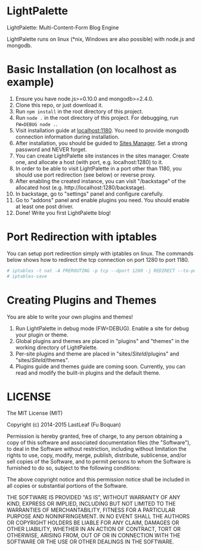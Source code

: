 # LightPalette #

LightPalette: Multi-Content-Form Blog Engine

LightPalette runs on linux (*nix, Windows are also possible) with node.js and mongodb.

# Basic Installation (on localhost as example) #

1. Ensure you have node.js>=0.10.0 and mongodb>=2.4.0.
1. Clone this repo, or just download it.
1. Run `npm install` in the root directory of this project.
1. Run `node .` in the root directory of this project. For debugging, run `FW=DEBUG node .`.
1. Visit installation guide at [localhost:1180](http://localhost:1180/). You need to provide mongodb connection information during installation.
1. After installation, you should be guided to [Sites Manager](http://localhost:1180/backstage/sites). Set a strong password and NEVER forget.
1. You can create LightPalette site instances in the sites manager. Create one, and allocate a host (with port, e.g. localhost:1280) to it.
1. In order to be able to visit LightPalette in a port other than 1180, you should use port redirection (see below) or reverse proxy.
1. After enabling the created instance, you can visit "/backstage" of the allocated host (e.g. http://localhost:1280/backstage).
1. In backstage, go to "settings" panel and configure carefully.
1. Go to "addons" panel and enable plugins you need. You should enable at least one post driver.
1. Done! Write you first LightPalette blog!

# Port Redirection with iptables #

You can setup port redirection simply with iptables on linux. The commands below shows how to redirect the tcp connection on port 1280 to port 1180.

```sh
# iptables -t nat -A PREROUTING -p tcp --dport 1280 -j REDIRECT --to-port 1180
# iptables-save
```

# Creating Plugins and Themes #

You are able to write your own plugins and themes!

1. Run LightPalette in debug mode (FW=DEBUG). Enable a site for debug your plugin or theme.
1. Global plugins and themes are placed in "plugins" and "themes" in the working directory of LightPalette.
1. Per-site plugins and theme are placed in "sites/_SiteId_/plugins" and "sites/_SiteId_/themes".
1. Plugins guide and themes guide are coming soon. Currently, you can read and modify the built-in plugins and the default theme.

# LICENSE #

The MIT License (MIT)

Copyright (c) 2014-2015 LastLeaf (Fu Boquan)

Permission is hereby granted, free of charge, to any person obtaining a copy
of this software and associated documentation files (the "Software"), to deal
in the Software without restriction, including without limitation the rights
to use, copy, modify, merge, publish, distribute, sublicense, and/or sell
copies of the Software, and to permit persons to whom the Software is
furnished to do so, subject to the following conditions:

The above copyright notice and this permission notice shall be included in all
copies or substantial portions of the Software.

THE SOFTWARE IS PROVIDED "AS IS", WITHOUT WARRANTY OF ANY KIND, EXPRESS OR
IMPLIED, INCLUDING BUT NOT LIMITED TO THE WARRANTIES OF MERCHANTABILITY,
FITNESS FOR A PARTICULAR PURPOSE AND NONINFRINGEMENT. IN NO EVENT SHALL THE
AUTHORS OR COPYRIGHT HOLDERS BE LIABLE FOR ANY CLAIM, DAMAGES OR OTHER
LIABILITY, WHETHER IN AN ACTION OF CONTRACT, TORT OR OTHERWISE, ARISING FROM,
OUT OF OR IN CONNECTION WITH THE SOFTWARE OR THE USE OR OTHER DEALINGS IN THE
SOFTWARE.
